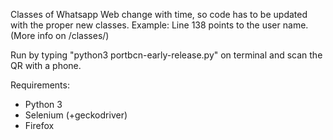 Classes of Whatsapp Web change with time, so code has to be updated with the proper new classes. Example: Line 138 points to the user name. (More info on /classes/)

Run by typing "python3 portbcn-early-release.py" on terminal and scan the QR with a phone.

Requirements:
 - Python 3
 - Selenium (+geckodriver)
 - Firefox
